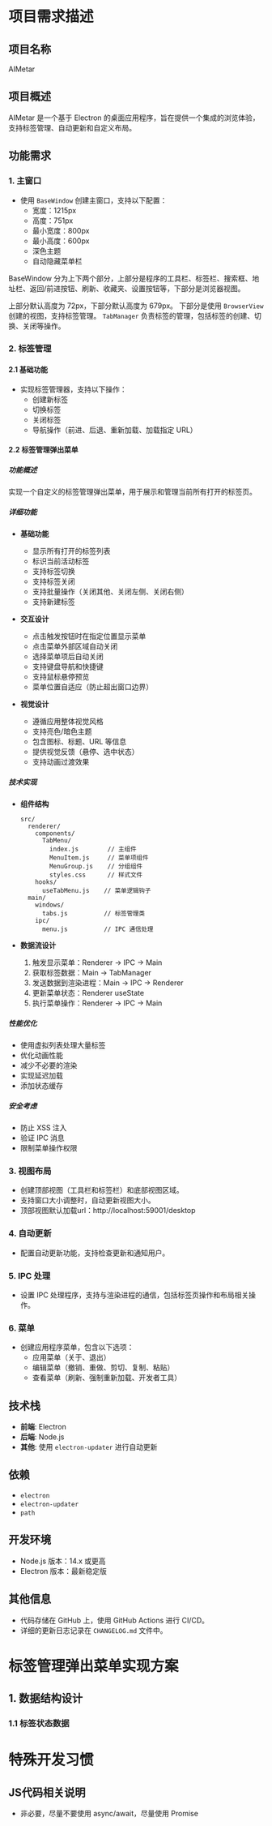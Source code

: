 # 项目需求描述

## 项目名称
AIMetar

## 项目概述
AIMetar 是一个基于 Electron 的桌面应用程序，旨在提供一个集成的浏览体验，支持标签管理、自动更新和自定义布局。

## 功能需求

### 1. 主窗口
- 使用 `BaseWindow` 创建主窗口，支持以下配置：
  - 宽度：1215px
  - 高度：751px
  - 最小宽度：800px
  - 最小高度：600px
  - 深色主题
  - 自动隐藏菜单栏

BaseWindow 分为上下两个部分，上部分是程序的工具栏、标签栏、搜索框、地址栏、返回/前进按钮、刷新、收藏夹、设置按钮等，下部分是浏览器视图。

上部分默认高度为 72px，下部分默认高度为 679px。
下部分是使用 `BrowserView` 创建的视图，支持标签管理。 `TabManager` 负责标签的管理，包括标签的创建、切换、关闭等操作。

### 2. 标签管理
#### 2.1 基础功能
- 实现标签管理器，支持以下操作：
  - 创建新标签
  - 切换标签
  - 关闭标签
  - 导航操作（前进、后退、重新加载、加载指定 URL）

#### 2.2 标签管理弹出菜单
##### 功能概述
实现一个自定义的标签管理弹出菜单，用于展示和管理当前所有打开的标签页。

##### 详细功能
- **基础功能**
  - 显示所有打开的标签列表
  - 标识当前活动标签
  - 支持标签切换
  - 支持标签关闭
  - 支持批量操作（关闭其他、关闭左侧、关闭右侧）
  - 支持新建标签

- **交互设计**
  - 点击触发按钮时在指定位置显示菜单
  - 点击菜单外部区域自动关闭
  - 选择菜单项后自动关闭
  - 支持键盘导航和快捷键
  - 支持鼠标悬停预览
  - 菜单位置自适应（防止超出窗口边界）

- **视觉设计**
  - 遵循应用整体视觉风格
  - 支持亮色/暗色主题
  - 包含图标、标题、URL 等信息
  - 提供视觉反馈（悬停、选中状态）
  - 支持动画过渡效果

##### 技术实现
- **组件结构**
  ```
  src/
    renderer/
      components/
        TabMenu/
          index.js        // 主组件
          MenuItem.js     // 菜单项组件
          MenuGroup.js    // 分组组件
          styles.css      // 样式文件
      hooks/
        useTabMenu.js    // 菜单逻辑钩子
    main/
      windows/
        tabs.js          // 标签管理类
      ipc/
        menu.js          // IPC 通信处理
  ```

- **数据流设计**
  1. 触发显示菜单：Renderer -> IPC -> Main
  2. 获取标签数据：Main -> TabManager
  3. 发送数据到渲染进程：Main -> IPC -> Renderer
  4. 更新菜单状态：Renderer useState
  5. 执行菜单操作：Renderer -> IPC -> Main

##### 性能优化
- 使用虚拟列表处理大量标签
- 优化动画性能
- 减少不必要的渲染
- 实现延迟加载
- 添加状态缓存

##### 安全考虑
- 防止 XSS 注入
- 验证 IPC 消息
- 限制菜单操作权限

### 3. 视图布局
- 创建顶部视图（工具栏和标签栏）和底部视图区域。
- 支持窗口大小调整时，自动更新视图大小。
- 顶部视图默认加载url：http://localhost:59001/desktop

### 4. 自动更新
- 配置自动更新功能，支持检查更新和通知用户。

### 5. IPC 处理
- 设置 IPC 处理程序，支持与渲染进程的通信，包括标签页操作和布局相关操作。

### 6. 菜单
- 创建应用程序菜单，包含以下选项：
  - 应用菜单（关于、退出）
  - 编辑菜单（撤销、重做、剪切、复制、粘贴）
  - 查看菜单（刷新、强制重新加载、开发者工具）

## 技术栈
- **前端**: Electron
- **后端**: Node.js
- **其他**: 使用 `electron-updater` 进行自动更新

## 依赖
- `electron`
- `electron-updater`
- `path`

## 开发环境
- Node.js 版本：14.x 或更高
- Electron 版本：最新稳定版

## 其他信息
- 代码存储在 GitHub 上，使用 GitHub Actions 进行 CI/CD。
- 详细的更新日志记录在 `CHANGELOG.md` 文件中。

# 标签管理弹出菜单实现方案

## 1. 数据结构设计

### 1.1 标签状态数据

# 特殊开发习惯
## JS代码相关说明
- 非必要，尽量不要使用 async/await，尽量使用 Promise